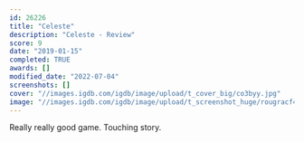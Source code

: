 ```yaml
---
id: 26226
title: "Celeste"
description: "Celeste - Review"
score: 9
date: "2019-01-15"
completed: TRUE
awards: []
modified_date: "2022-07-04"
screenshots: []
cover: "//images.igdb.com/igdb/image/upload/t_cover_big/co3byy.jpg"
image: "//images.igdb.com/igdb/image/upload/t_screenshot_huge/rougracf4aao1ebhxxy9.jpg"
---
```

Really really good game. Touching story.